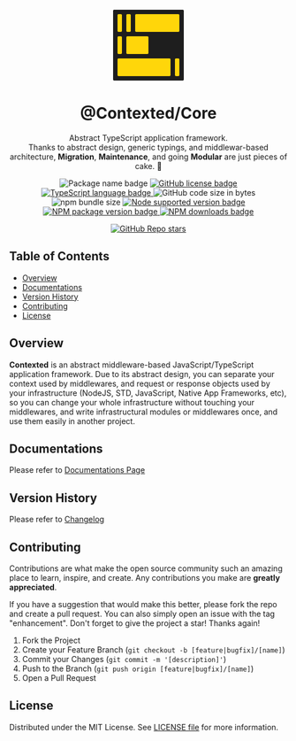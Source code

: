 <div align="center">
  <p>
    <img alt="Contexted Logo" width="128" src="https://raw.githubusercontent.com/contexted-js/brand/master/dark/main-fill.svg">
    <h1>@Contexted/Core</h1>
  </p>
  <p>
    Abstract TypeScript application framework.<br />
    Thanks to abstract design, generic typings, and middlewar-based architecture, <b>Migration</b>, <b>Maintenance</b>, and going <b>Modular</b> are just pieces of cake. 🍰
  </p>
  <p>
    <img alt="Package name badge" src="https://img.shields.io/github/package-json/name/contexted-js/core">
    <a href="LICENSE">
      <img alt="GitHub license badge" src="https://img.shields.io/github/license/contexted-js/core">
    </a>
    <a href="https://typescriptlang.org/">
      <img alt="TypeScript language badge" src="https://img.shields.io/badge/language-typescript-blue">
    </a>
    <img alt="GitHub code size in bytes" src="https://img.shields.io/github/languages/code-size/contexted-js/core">
    <img alt="npm bundle size" src="https://img.shields.io/bundlephobia/min/@contexted/core">
    <a href="https://nodejs.org/">
      <img alt="Node supported version badge" src="https://img.shields.io/node/v/@contexted/core">
    </a>
    <a href="https://npmjs.com/package/@contexted/core">
      <img alt="NPM package version badge" src="https://img.shields.io/npm/v/@contexted/core?label=version">
    </a>
    <a href="https://npmjs.com/package/@contexted/core">
      <img alt="NPM downloads badge" src="https://img.shields.io/npm/dt/@contexted/core">
    </a>
  </p>
  <p>
    <a href="https://github.com/contexted-js/core/stargazers">
      <img alt="GitHub Repo stars" src="https://img.shields.io/github/stars/contexted-js/core?style=social">
    </a>
  </p>
</div>

## Table of Contents

-   [Overview](#overview)
-   [Documentations](#documentations)
-   [Version History](#version-history)
-   [Contributing](#contributing)
-   [License](#license)

## Overview

**Contexted** is an abstract middleware-based JavaScript/TypeScript application framework. Due to its abstract design, you can separate your context used by middlewares, and request or response objects used by your infrastructure (NodeJS, STD, JavaScript, Native App Frameworks, etc), so you can change your whole infrastructure without touching your middlewares, and write infrastructural modules or middlewares once, and use them easily in another project.

## Documentations

Please refer to [Documentations Page](docs/)

## Version History

Please refer to [Changelog](CHANGELOG.md)

## Contributing

Contributions are what make the open source community such an amazing place to learn, inspire, and create. Any contributions you make are **greatly appreciated**.

If you have a suggestion that would make this better, please fork the repo and create a pull request. You can also simply open an issue with the tag "enhancement".
Don't forget to give the project a star! Thanks again!

1. Fork the Project
2. Create your Feature Branch (`git checkout -b [feature|bugfix]/[name]`)
3. Commit your Changes (`git commit -m '[description]'`)
4. Push to the Branch (`git push origin [feature|bugfix]/[name]`)
5. Open a Pull Request

## License

Distributed under the MIT License. See [LICENSE file](LICENSE) for more information.
